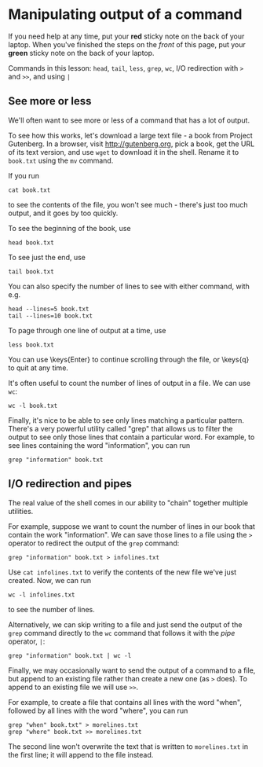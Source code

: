 # Manipulating output of a command

If you need help at any time, put your **red** sticky note on the back of your 
laptop. When you've finished the steps on the _front_ of this page, put your 
**green** sticky note on the back of your laptop. 
                                                                                
Commands in this lesson: `head`, `tail`, `less`, `grep`, `wc`, 
I/O redirection with `>` and `>>`, and using `|`  

## See more or less

We'll often want to see more or less of a command that has a lot of output.

To see how this works, let's download a large text file - a book from 
Project Gutenberg. In a browser, visit http://gutenberg.org, pick a book, 
get the URL of its text version, and use `wget` to download it in the shell.
Rename it to `book.txt` using the `mv` command.

If you run 

```
cat book.txt
```

to see the contents of the file, you won't see much - there's just too much 
output, and it goes by too quickly.

To see the beginning of the book, use

```
head book.txt
```

To see just the end, use

```
tail book.txt
```

You can also specify the number of lines to see with either command, with e.g.

```
head --lines=5 book.txt
tail --lines=10 book.txt
```

To page through one line of output at a time, use

```
less book.txt
```

You can use \keys{Enter} to continue scrolling through the file, or \keys{q} 
to quit at any time.

It's often useful to count the number of lines of output in a file.
We can use `wc`:

```
wc -l book.txt
```

Finally, it's nice to be able to see only lines matching a particular pattern.
There's a very powerful utility called "grep" that allows us to filter
the output to see only those lines that contain a particular word.
For example, to see lines containing the word "information", you can run

```
grep "information" book.txt 
```

## I/O redirection and pipes

The real value of the shell comes in our ability to "chain" together multiple
utilities.

For example, suppose we want to count the number of lines in our book 
that contain the work "information". We can save those lines to a file using 
the `>` operator to redirect the output of the `grep` command:

```
grep "information" book.txt > infolines.txt
```

Use `cat infolines.txt` to verify the contents of the new file we've just created.
Now, we can run 

```
wc -l infolines.txt
```

to see the number of lines.

Alternatively, we can skip writing to a file and just send the output of the 
`grep` command directly to the `wc` command that follows it with the _pipe_
operator, `|`:

```
grep "information" book.txt | wc -l
```

Finally, we may occasionally want to send the output of a command to a file, 
but append to an existing file rather than create a new one (as `>` does). To 
append to an existing file we will use `>>`. 

For example, to create a file that contains all lines with the word "when", 
followed by all lines with the word "where", you can run

```
grep "when" book.txt" > morelines.txt
grep "where" book.txt >> morelines.txt 
```

The second line won't overwrite the text that is written to `morelines.txt`
in the first line; it will append to the file instead.
